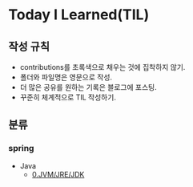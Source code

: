 # Today I Learned(TIL)

## 작성 규칙
- contributions를 초록색으로 채우는 것에 집착하지 않기.
- 폴더와 파일명은 영문으로 작성.
- 더 많은 공유를 원하는 기록은 블로그에 포스팅.
- 꾸준히 체계적으로 TIL 작성하기. 

## 분류

### spring
- Java
	- [0.JVM/JRE/JDK](https://github.com/YeongJae0114/TIL/blob/main/Java-yalco/Java_0.md)